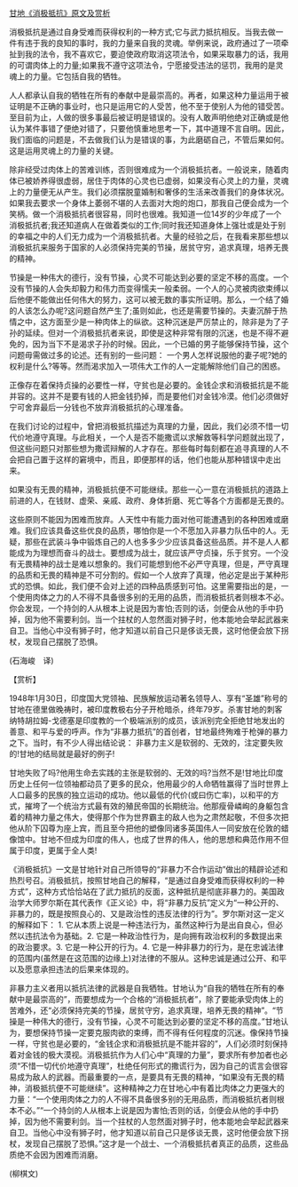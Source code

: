 [甘地《消极抵抗》原文及赏析](https://www.vrrw.net/wx/12479.html)

消极抵抗是通过自身受难而获得权利的一种方式;它与武力抵抗相反。当我去做一件有违于我的良知的事时，我的力量来自我的灵魂。举例来说，政府通过了一项牵扯到我的法令，我不喜欢它，要迫使政府取消这项法令，如果采取暴力的话，我用的可谓肉体上的力量;如果我不遵守这项法令，宁愿接受违法的惩罚，我用的是灵魂上的力量。它包括自我的牺牲。

人人都承认自我的牺牲在所有的奉献中是最崇高的。再者，如果这种力量运用于被证明是不正确的事业时，也只是运用它的人受苦，他不至于使别人为他的错受苦。至目前为止，人做的很多事最后被证明是错误的。没有人敢声明他绝对正确或是他认为某件事错了便绝对错了，只要他慎重地思考一下，其中道理不言自明。因此，我们面临的问题是，不去做我们认为是错误的事，为此磨砺自己，不管后果如何。这是运用灵魂上的力量的关键。

除非经受过肉体上的苦难训练，否则很难成为一个消极抵抗者。一般说来，随着肉体已被娇养得很虚弱，居住于肉体的心灵也已虚弱，如果没有心灵上的力量，灵魂上的力量便无从产生。我们必须摆脱童婚制和奢侈的生活来改善我们的身体状况。如果我去要求一个身体上萎弱不堪的人去面对大炮的炮口，那我自己便会成为一个笑柄。做一个消极抵抗者很容易，同时也很难。我知道一位14岁的少年成了一个消极抵抗者;我还知道病人在做着类似的工作;同时我还知道身体上强壮或是处于别的幸福之中的人们无力成为一个消极抵抗者。大量的经验之后，在我看来那些想以消极抵抗来服务于国家的人必须保持完美的节操，居贫守穷，追求真理，培养无畏的精神。



节操是一种伟大的德行，没有节操，心灵不可能达到必要的坚定不移的高度。一个没有节操的人会失却毅力和伟力而变得懦夫一般柔弱。一个人的心灵被肉欲束缚以后他便不能做出任何伟大的努力，这可以被无数的事实所证明。那么，一个结了婚的人该怎么办呢?这问题自然产生了;虽则如此，也还是需要节操的。夫妻沉醉于热情之中，这方面至少是一种肉体上的纵欲。这种沉迷是严厉禁止的，除非是为了子孙的延续。但对一个消极抵抗者来说，即使是这种非常有限的沉迷，也是不得不避免的，因为当下不是渴求子孙的时候。因此，一个已婚的男子能够保持节操，这个问题毋需做过多的论述。还有别的一些问题： 一个男人怎样说服他的妻子呢?她的权利是什么?等等。然而渴求加入一项伟大工作的人一定能解除他们自己的困惑。

正像存在着保持贞操的必要性一样，守贫也是必要的。金钱企求和消极抵抗是不能并容的。这并不是要有钱的人把金钱扔掉，而是要他们对金钱冷漠。他们必须做好宁可舍弃最后一分钱也不放弃消极抵抗的心理准备。

在我们讨论的过程中，曾把消极抵抗描述为真理的力量，因此，我们必须不惜一切代价地遵守真理。与此相关，一个人是否不能撒谎以求解救等科学问题就出现了，但这些问题只对那些想为撒谎辩解的人才存在。那些每时每刻都在追寻真理的人不会把自己置于这样的窘境中，而且，即便那样的话，他们也能从那种错误中走出来。

如果没有无畏的精神，消极抵抗便不可能继续。那些一心一意在消极抵抗的道路上前进的人，在钱财、虚荣、亲戚、政府、身体折磨、死亡等各个方面都是无畏的。

这些原则不能因为困难而放弃。人天性中有能力面对他可能遭遇到的各种困难或磨难。我们应该具备这些优良的品质，哪怕你是一个不愿加入非暴力队伍中的人。无疑，那些在武装斗争中锻炼自己的人也多多少少应该具备这些品质。并不是人人都能成为为理想而奋斗的战士。要想成为战士，就应该严守贞操，乐于贫穷。一个没有无畏精神的战士是难以想象的。我们可能想到他不必严守真理，但是，严守真理的品质和无畏的精神是不可分割的。假如一个人放弃了真理，他必定是出于某种形式的恐惧。如此，我们便不会对上述的四种品质感到可怕。这里需要指出的是，一个使用肉体之力的人不得不具备很多别的无用的品质，而消极抵抗者则根本不必。你会发现，一个持剑的人从根本上说是因为害怕;否则的话，剑便会从他的手中扔掉，因为他不需要利剑。当一个拄杖的人忽然面对狮子时，他本能地会举起武器来自卫。当他心中没有狮子时，他才知道以前自己只是侈谈无畏，这时他便会放下拐杖，发现自己摆脱了恐惧。

(石海峻　译)

【赏析】

1948年1月30日，印度国大党领袖、民族解放运动著名领导人、享有“圣雄”称号的甘地在德里做晚祷时，被印度教极右分子开枪暗杀，终年79岁。杀害甘地的刺客纳特胡拉姆-戈德塞是印度教的一个极端派别的成员，该派别完全拒绝甘地发出的善意、和平与爱的呼声。作为“非暴力抵抗”的首创者，甘地最终殉难于枪弹的暴力之下。当时，有不少人得出结论说： 非暴力主义是软弱的、无效的，注定要失败的!甘地的结局就是最好的例子!

甘地失败了吗?他用生命去实践的主张是软弱的、无效的吗?当然不是!甘地比印度历史上任何一位领袖都动员了更多的民众，他用最少的人命牺牲赢得了当时世界上人口最多的民族的独立运动的成功。他以最低的代价(或曰伤亡率)，以和平的方式，摧垮了一个统治方式最有效的殖民帝国的长期统治。他那瘦骨嶙峋的身躯包含着的精神力量之伟大，使得那个作为世界霸主的敌人也为之肃然起敬，不但多次把他从阶下囚尊为座上宾，而且至今把他的塑像同诸多英国伟人一同安放在伦敦的蜡像馆中。甘地不但成为印度的伟人，也成了世界的伟人，他的思想和典范作用不但属于印度，更属于全人类!

《消极抵抗》一文是甘地针对自己所领导的“非暴力不合作运动”做出的精辟论述和热烈号召。消极抵抗，按照甘地自己的解释，“是通过自身受难而获得权利的一种方式”，这种方式恰恰站在了武力抵抗的反面，这种抵抗是彻底非暴力的。美国政治学大师罗尔斯在其代表作《正义论》中，将“非暴力反抗”定义为“一种公开的、非暴力的，既是按照良心的、又是政治性的违反法律的行为”。罗尔斯对这一定义的解释如下： 1. 它从本质上说是一种违法行为，虽然这种行为是出自良心，但必然以违抗法令为基础。2. 它是一种政治性行为，是向拥有政治权利的多数提出来的政治要求。3. 它是一种公开的行为。4. 它是一种非暴力的行为，是在忠诚法律的范围内(虽然是在这范围的边缘上)对法律的不服从。这种忠诚是通过公开、和平以及愿意承担违法的后果来体现的。

非暴力主义者用以抵抗法律的武器是自我牺牲。甘地认为“自我的牺牲在所有的奉献中是最崇高的”，而要想成为一个合格的“消极抵抗者”，除了要能承受肉体上的苦难外，还“必须保持完美的节操，居贫守穷，追求真理，培养无畏的精神”。“节操是一种伟大的德行，没有节操，心灵不可能达到必要的坚定不移的高度。”甘地认为，要想保持节操一定要克服肉欲的束缚，而不得有任何程度的沉迷。像保持节操一样，守贫也是必要的，“金钱企求和消极抵抗是不能并容的”，人们必须时刻保持着对金钱的极大漠视。消极抵抗作为人们心中“真理的力量”，要求所有参加者也必须“不惜一切代价地遵守真理”，杜绝任何形式的撒谎行为，因为自己的谎言会很容易成为敌人的武器。而最重要的一点，是要具有无畏的精神，“如果没有无畏的精神，消极抵抗便不可能继续”。这种精神之力在甘地心中有着比肉体之力更强大的力量：“一个使用肉体之力的人不得不具备很多别的无用品质，而消极抵抗者则根本不必。”“一个持剑的人从根本上说是因为害怕;否则的话，剑便会从他的手中扔掉，因为他不需要利剑。当一个拄杖的人忽然面对狮子时，他本能地会举起武器来自卫。当他心中没有狮子时，他才知道以前自己只是侈谈无畏，这时他便会放下拐杖，发现自己摆脱了恐惧。”这才是一个战士、一个消极抵抗者真正的品质，这些品质绝不会因为困难而消磨。

(柳棋文)

